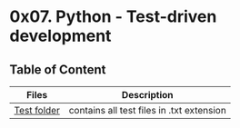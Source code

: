 # 0x07. Python - Test-driven development

## Table of Content

Files | Description
------|------------
[Test folder](./tests)| contains all test files in .txt extension
